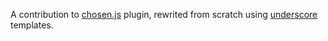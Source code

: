 A contribution to [chosen.js](http://harvesthq.github.io/chosen/) plugin, rewrited from scratch using [underscore](http://underscorejs.org/) templates.
